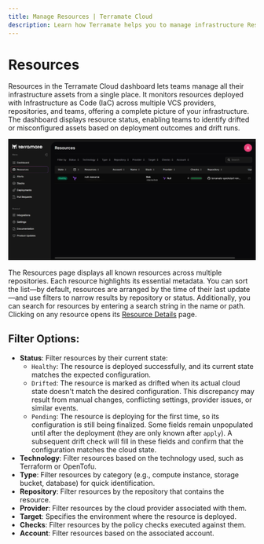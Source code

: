 ```yaml
---
title: Manage Resources | Terramate Cloud
description: Learn how Terramate helps you to manage infrastructure Resources in Terramate Cloud
---
```


# Resources

Resources in the Terramate Cloud dashboard lets teams manage all their infrastructure assets from a single place. It monitors resources deployed with Infrastructure as Code (IaC) across multiple VCS providers, repositories, and teams, offering a complete picture of your infrastructure. The dashboard displays resource status, enabling teams to identify drifted or misconfigured assets based on deployment outcomes and drift runs.

![Resources in Terramate Cloud](../assets/Resources_TMC.png)

The Resources page displays all known resources across multiple repositories. Each resource highlights its essential metadata. You can sort the list—by default, resources are arranged by the time of their last update—and use filters to narrow results by repository or status. Additionally, you can search for resources by entering a search string in the name or path. Clicking on any resource opens its [Resource Details](./details.md) page.

## Filter Options:

- **Status**: Filter resources by their current state:
    - `Healthy`: The resource is deployed successfully, and its current state matches the expected configuration.
    - `Drifted`: The resource is marked as drifted when its actual cloud state doesn't match the desired configuration. This discrepancy may result from manual changes, conflicting settings, provider issues, or similar events.
    - `Pending`: The resource is deploying for the first time, so its configuration is still being finalized. Some fields remain unpopulated until after the deployment (they are only known after `apply`). A subsequent drift check will fill in these fields and confirm that the configuration matches the cloud state.
- **Technology**: Filter resources based on the technology used, such as Terraform or OpenTofu.
- **Type**: Filter resources by category (e.g., compute instance, storage bucket, database) for quick identification.
- **Repository**: Filter resources by the repository that contains the resource.
- **Provider**: Filter resources by the cloud provider associated with them.
- **Target**: Specifies the environment where the resource is deployed.
- **Checks**: Filter resources by the policy checks executed against them.
- **Account**: Filter resources based on the associated account.